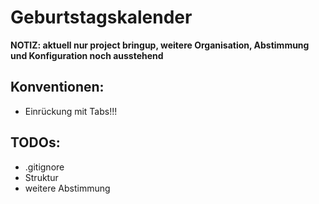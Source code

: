 # Geburtstagskalender
**NOTIZ: aktuell nur project bringup, weitere Organisation, Abstimmung und Konfiguration noch ausstehend**

## Konventionen:
- Einrückung mit Tabs!!!

## TODOs:
- .gitignore
- Struktur
- weitere Abstimmung
